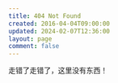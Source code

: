 ```yaml
---
title: 404 Not Found
created: 2016-04-04T09:00:00
updated: 2024-02-07T12:36:00
layout: page
comment: false
---
```

<!-- <script type="text/javascript" src="http://qzonestyle.gtimg.cn/qzone_v6/lostchild/search_children.js" charset="utf-8"></script> -->

<div class="alert-red">走错了走错了，这里没有东西！</div>

